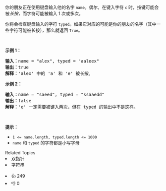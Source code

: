 <p>你的朋友正在使用键盘输入他的名字&nbsp;<code>name</code>。偶尔，在键入字符&nbsp;<code>c</code>&nbsp;时，按键可能会被<em>长按</em>，而字符可能被输入 1 次或多次。</p>

<p>你将会检查键盘输入的字符&nbsp;<code>typed</code>。如果它对应的可能是你的朋友的名字（其中一些字符可能被长按），那么就返回&nbsp;<code>True</code>。</p>

<p>&nbsp;</p>

<p><strong>示例 1：</strong></p>

<pre>
<strong>输入：</strong>name = "alex", typed = "aaleex"
<strong>输出：</strong>true
<strong>解释：</strong>'alex' 中的 'a' 和 'e' 被长按。
</pre>

<p><strong>示例 2：</strong></p>

<pre>
<strong>输入：</strong>name = "saeed", typed = "ssaaedd"
<strong>输出：</strong>false
<strong>解释：</strong>'e' 一定需要被键入两次，但在 typed 的输出中不是这样。
</pre>

<p>&nbsp;</p>

<p><strong>提示：</strong></p>

<ul> 
 <li><code>1 &lt;= name.length, typed.length &lt;= 1000</code></li> 
 <li><code>name</code> 和&nbsp;<code>typed</code>&nbsp;的字符都是小写字母</li> 
</ul>

<div><div>Related Topics</div><div><li>双指针</li><li>字符串</li></div></div><br><div><li>👍 249</li><li>👎 0</li></div>